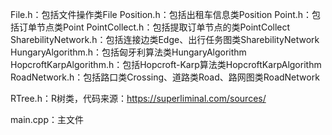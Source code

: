 File.h：包括文件操作类File
Position.h：包括出租车信息类Position
Point.h：包括订单节点类Point
PointCollect.h：包括提取订单节点的类PointCollect
SharebilityNetwork.h：包括连接边类Edge、出行任务图类SharebilityNetwork
HungaryAlgorithm.h：包括匈牙利算法类HungaryAlgorithm
HopcroftKarpAlgorithm.h：包括Hopcroft-Karp算法类HopcroftKarpAlgorithm
RoadNetwork.h：包括路口类Crossing、道路类Road、路网图类RoadNetwork

RTree.h：R树类，代码来源：https://superliminal.com/sources/

main.cpp：主文件

